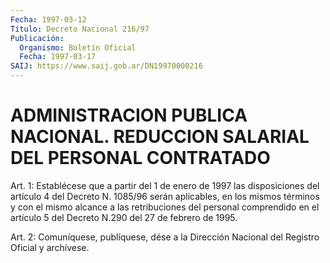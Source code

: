 ```yaml
---
Fecha: 1997-03-12
Título: Decreto Nacional 216/97
Publicación:
  Organismo: Boletín Oficial
  Fecha: 1997-03-17
SAIJ: https://www.saij.gob.ar/DN19970000216
---
```

# ADMINISTRACION PUBLICA NACIONAL. REDUCCION SALARIAL DEL PERSONAL CONTRATADO

<a id="1"></a>
Art. 1: Establécese que a partir del 1 de enero de 1997 las disposiciones del artículo 4 del Decreto N. 1085/96 serán aplicables, en los mismos términos y con el mismo alcance a las retribuciones del personal comprendido en el artículo 5 del Decreto N.290 del 27 de febrero de 1995.

<a id="2"></a>
Art. 2: Comuníquese, publíquese, dése a la Dirección Nacional del Registro Oficial y archívese.